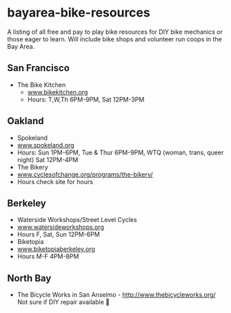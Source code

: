 bayarea-bike-resources
======================

A listing of all free and pay to play bike resources for DIY bike mechanics or those eager to learn. Will include bike shops and volunteer run coops in the Bay Area.

San Francisco
-------------
* The Bike Kitchen 
  * www.bikekitchen.org 
  * Hours: T,W,Th 6PM-9PM, Sat 12PM-3PM

Oakland
-------
* Spokeland
 * www.spokeland.org 
 * Hours: Sun 1PM-6PM, Tue & Thur 6PM-9PM, WTQ (woman, trans, queer night) Sat 12PM-4PM
* The Bikery
 * www.cyclesofchange.org/programs/the-bikery/ 
 * Hours check site for hours

Berkeley
--------
* Waterside Workshops/Street Level Cycles
 * www.watersideworkshops.org 
 * Hours F, Sat, Sun 12PM-6PM
* Biketopia
 * www.biketopiaberkeley.org 
 * Hours M-F 4PM-8PM

North Bay
---------
* The Bicycle Works in San Anselmo - http://www.thebicycleworks.org/ Not sure if DIY repair available
:grimacing:
